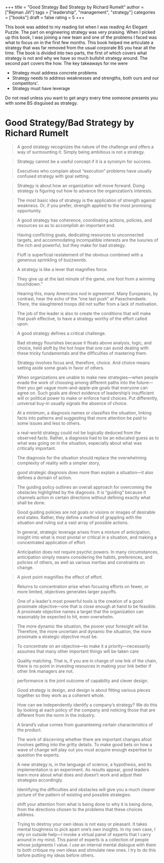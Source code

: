 +++
title = "Good Strategy Bad Strategy by Richard Rumelt"
author = ["Rejman Jiří"]
tags = ["leadership", "management", "strategy"]
categories = ["books"]
draft = false
rating = 5
+++

This book was added to my reading list when I was reading An Elegant Puzzle. The part on engineering strategy was very praising. When I picked up this book, I was joining a new team and one of the problems I faced was what to focus on in the first few months. This book helped me articulate a strategy that was far removed from the usual corporate BS you hear all the time. The book is divided into two parts, the first of which covers what strategy is not and why we have so much bullshit strategy around. The second part covers the how. The key takeaways for me were
- Strategy must address concrete problems
- Strategy needs to address weaknesses and strengths, both ours and our competitors'.
- Strategy must have leverage

Do not read unless you want to get angry every time someone presents you with some BS disguised as strategy.


<!--more-->

# Good Strategy/Bad Strategy by Richard Rumelt

> A good strategy recognizes the nature of the challenge and offers a way of surmounting it. Simply being ambitious is not a strategy.



> Strategy cannot be a useful concept if it is a synonym for success.



> Executives who complain about “execution” problems have usually confused strategy with goal setting.



> Strategy is about how an organization will move forward. Doing strategy is figuring out how to advance the organization’s interests.



> The most basic idea of strategy is the application of strength against weakness. Or, if you prefer, strength applied to the most promising opportunity.



> A good strategy has coherence, coordinating actions, policies, and resources so as to accomplish an important end.

> Having conflicting goals, dedicating resources to unconnected targets, and accommodating incompatible interests are the luxuries of the rich and powerful, but they make for bad strategy.



> Fluff is superficial restatement of the obvious combined with a generous sprinkling of buzzwords.


> A strategy is like a lever that magnifies force.


> They give up at the last minute of the game, one foot from a winning touchdown.”


> Hearing this, many Americans nod in agreement. Many Europeans, by contrast, hear the echo of the “one last push” at Passchendaele. There, the slaughtered troops did not suffer from a lack of motivation.


> The job of the leader is also to create the conditions that will make that push effective, to have a strategy worthy of the effort called upon.


> A good strategy defines a critical challenge.

> Bad strategy flourishes because it floats above analysis, logic, and choice, held aloft by the hot hope that one can avoid dealing with these tricky fundamentals and the difficulties of mastering them.


> Strategy involves focus and, therefore, choice. And choice means setting aside some goals in favor of others.

> When organizations are unable to make new strategies—when people evade the work of choosing among different paths into the future—then you get vague mom-and-apple-pie goals that everyone can agree on. Such goals are direct evidence of leadership’s insufficient will or political power to make or enforce hard choices. Put differently, universal buy-in usually signals the absence of choice.


> At a minimum, a diagnosis names or classifies the situation, linking facts into patterns and suggesting that more attention be paid to some issues and less to others.


> a real-world strategy could not be logically deduced from the observed facts. Rather, a diagnosis had to be an educated guess as to what was going on in the situation, especially about what was critically important.


> The diagnosis for the situation should replace the overwhelming complexity of reality with a simpler story,


> good strategic diagnosis does more than explain a situation—it also defines a domain of action.


> The guiding policy outlines an overall approach for overcoming the obstacles highlighted by the diagnosis. It is “guiding” because it channels action in certain directions without defining exactly what shall be done.


> Good guiding policies are not goals or visions or images of desirable end states. Rather, they define a method of grappling with the situation and ruling out a vast array of possible actions.

> In general, strategic leverage arises from a mixture of anticipation, insight into what is most pivotal or critical in a situation, and making a concentrated application of effort.

> Anticipation does not require psychic powers. In many circumstances, anticipation simply means considering the habits, preferences, and policies of others, as well as various inertias and constraints on change.


> A pivot point magnifies the effect of effort.



> Returns to concentration arise when focusing efforts on fewer, or more limited, objectives generates larger payoffs.


> One of a leader’s most powerful tools is the creation of a good proximate objective—one that is close enough at hand to be feasible. A proximate objective names a target that the organization can reasonably be expected to hit, even overwhelm.

> The more dynamic the situation, the poorer your foresight will be. Therefore, the more uncertain and dynamic the situation, the more proximate a strategic objective must be.

> To concentrate on an objective—to make it a priority—necessarily assumes that many other important things will be taken care


> Quality matching. That is, if you are in charge of one link of the chain, there is no point in investing resources in making your link better if other link managers are not.

> performance is the joint outcome of capability and clever design.


>  Good strategy is design, and design is about fitting various pieces together so they work as a coherent whole.


> How can we independently identify a company’s strategy? We do this by looking at each policy of the company and noticing those that are different from the norm in the industry.


> A brand’s value comes from guaranteeing certain characteristics of the product.


> The work of discerning whether there are important changes afoot involves getting into the gritty details. To make good bets on how a wave of change will play out you must acquire enough expertise to question the experts.


> A new strategy is, in the language of science, a hypothesis, and its implementation is an experiment. As results appear, good leaders learn more about what does and doesn’t work and adjust their strategies accordingly.

> Identifying the difficulties and obstacles will give you a much clearer picture of the pattern of existing and possible strategies.

> shift your attention from what is being done to why it is being done, from the directions chosen to the problems that these choices address.

> Trying to destroy your own ideas is not easy or pleasant. It takes mental toughness to pick apart one’s own insights. In my own case, I rely on outside help—I invoke a virtual panel of experts that I carry around in my mind. This panel of experts is a collection of people whose judgments I value. I use an internal mental dialogue with them to both critique my own ideas and stimulate new ones. I try to do this before putting my ideas before others.
